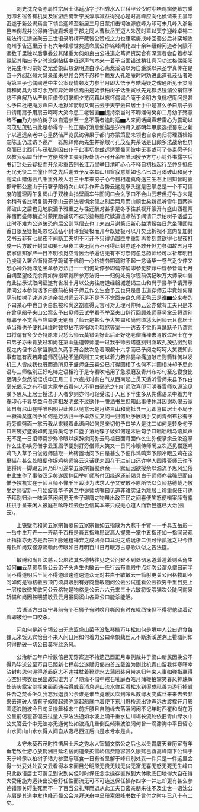 <!-- { "loadSidebar": true } -->
　　刺史沈克斋赤肩性宗居士讳廷劢字子相秀水人世科甲公少时咿唔鸡窗便慕宗乘历叩名宿各有机契及宦游西蜀新宁民淳事减益得究心是时高峰应向化侯请来主昙华密迩于新公谒焉言下领旨迎峰至新居三月日蒙扣击彻法源底峰为印可未几峰入浙新邑奉例裁并公得侍行旋嘉禾通于郡之同人曹秋岳王迈人朱茂时辈以天宁迎峰卓锡二载法行江浙送聚云三世语录附楞严藏皆公赞成之力也康熙庚戌峰回蜀公后补栾城牧商州予告还里历十有六年峰顺世矣遗命属公作铭峰阐化四十余年缙绅问道者何限不远数千里独以后事委公其隆重为何如良由公进道之笃师资契合有深焉者尝自着参学缘起其略曰予少时潦倒帖括中征逐声气本来一着子当面错过稍壮喜习功过格偶阅阳明先生传习录好之尤爱象山慈湖明道白沙心斋龙溪语以为自濂溪以来圣学真传在是四十外阅赵州大慧录虽未尽领会然不忍释手赖友人孔皓庵时时劝进此道孔茂弘者皓庵第三子也偶阅睡中主公案疑情顿发力参半月即大悟予与皓庵疑之俾通所见于灵隐具和尚具为印可余乃惊异始谛信焉由是始参柏树子话壬寅秋先兄郡丞镜湄公捐馆予悲不自解乃从严扆臣借传灯录朝夕览阅藉以忘怀偶谒介庵于金明方食枇杷庵问是甚么予曰枇杷庵厉声曰入地狱如箭射又谒古云于天宁云曰居士手中是甚么予曰扇子云曰请用扇予用扇云呵呵大笑今思二老皆直▆提持奈当时不唧溜何癸卯二月幼子殇意绪不▆乃力参柏树子以自遣参至一念不萌者逾时适▆人来问话闻声若雷心为震动以问茂弘茂弘曰此是参得专一处正是好消息勉旃是岁四月入都明年甲辰选授蜀东之新宁以道远亲老中心皇然偕严览民访佛果于都门亦蒙策励未领也自京南归将理西楫姻友陈玉仍过访予邀严　轹施绎修两先生并徐敬可孔茂弘共茶话是日颇多法战余但屏息而已比西行与茂弘别因曰仆于此事切矣兹远适荒蜀闻彼中无事或可了仆素愿子何以教我弘曰当作一方便然非工夫到极处切不可开余唯唯因授予方寸小封外书露字后书订封处云疑极而开余珍重告别长江万里举目清旷心心不释自初秋起行至仲冬抵任无民无役二三僮仆苦之先后谢去予反幸其山川窅寂意豁如也乙巳四月谒破山和尚于高梁山赠偈云八千里外故人泪三十年来穷子心今日相逢真奇遘三生石上旧知音时夔郡守邢公邀山于行署予陪侍次山以手作开合势云这是拳头这是巴掌总是一个不可偏废的道理丙午复谒山于双桂山指壁画车牛图问曰会么予曰不会山云若但打牛亦未是余稍有省比明复请开示山云识法者惧余领之别后两月而山顺世矣新邑听雪牛目两禅师破山之后也见地脱洒予雅重之与往还酬对甚多是冬予往兼视开篆开有盛山西瞿两禅宿而盛师稍近时蒙策励甚切不存形迹每贻尺牍道谊凛然予间请开示柏树子话盛云此时不难为公道破恐向后公则骂僧去也丁未四月谢篆归新心益清豁每日危坐蒲团炷香自限至疑极处忽忆茂弘小封许我疑极而开今既疑极可以开矣比拆视不意内复加封又书云非有七昼夜不间断工夫切不可开予只得仍置匣中重新再参刻意欲得七昼夜打成一片方敢开封其如要七昼夜工夫无间再不可得此封亦遂不敢开但力参如故五月中接家信知家严一目不明欲觅空青医治予遍访无有不可奈何忽念药师经可以祈年明目乃虔请入署合衙持斋予跪诵于佛前一心祈祷务期诵时不起一念诵毕一卷气乏少停又恐心神外驰即危坐单参万法归一一归何处停参即诵停诵即参觉梦寐中皆参皆诵七月自朔至望经完余竟如弹指顷觉所参万法归一一归何处宛尔现前偶记吹万大师录中曾有此拈示试取问证遂有省发十月以公务往府道经磐城遂谒三山和尚于昙华予请开示师问公本参何话予曰庭前柏树子师云作么生会予云也只是目击道存师云毕竟如何是庭前柏树子速道速道余拟对师云不是不是予不觉面赤良久师正色云是谁▆公来参的予曰某心中也自明白忽被和尚这劄直得无言可对无理可伸师云公亦做有工夫只是未在曾见船子夹山公案么予曰见师云试举看予举至夹山辞行回顾处师蓦竖掌云将谓别有耶予不觉高声应曰更无别有了师云是甚么予大笑曰和尚何须恁么问师云且喜居士承当得也予便礼拜维时顿觉拈花竖指吹毛辊毬等案一一透去不觉忻喜踊跃予乃谓师曰将谓有多少奇特原来只恁么师云莫错会好此后正好吃老僧痛棒未肯放过居士在予曰弟子亦未肯放过和尚在第山遥道棘师能一过我乎师云诺遂别归亟取孔茂弘密封启视之内但书合掌当胸良久两手开合数次急着眼觑十六字而已予阅之呵呵大笑要知此事有遮有表若非盛师茂弘秘不通风则工夫何以着力若非昙华痛加敲击则箭锋何以发机三人皆成我也既而通所见于盛师盛云喜公已打得圆相了也何不并圆相抹却予思此语与三师临别正好吃棒之语相符于是专看吹毛用了急须磨及青州布衫句至忘寝食比至阴夕忽然彻悟戊申正月二十六夜戌时有白气从西南起上贯天适听雪师来县予作白毫光偈示之有不信大家举首看何人不见白毫光之句听师欣喜印可明春雪师以源流见嘱予思从上居士授法于人者少则亦何可轻受法于人且予半生多从先儒语录中着力年春印心于昙华益与吾道相发明兹不过欲作一脱洒书生但知此事便休耳因谢以偈云家师自有尼山在呼唯明明只此传以见意云是月终三山和尚抵县一见即喜曰居士不局于一橛禅矣遂问予如何是万法归一予卓然立又问一归何处予展两手又问青州布衫聻予将旁僧劈面一掌云我从来疑着此语问如何是亲切句予曰学人是沈二如何是转身句予曰茶碗好盛粥如何是异类句予曰盏子落地碟子破如何是末后句予曰咄咄咄鸟语风声无不足一日招师斋沙弥冷眼以疾辞余问弥云马祖日面月面作么生弥便掌余云汝这掌作么生弥唤旁僧字云玉眉予便别打旁僧师大笑又一日同冷眼侍师闲立次适见猫逐鸡鸡飞入草予曰俊哉师随取一片砖置地问予曰是甚么予便作鸡鸣声予顾冷眼云鸡在这里猫在甚么处眼便作捉鸡势师笑云这话犹未圆在于进前曰还许学人圆得否师云许予便将砖一脚踢去师乃印可遂举五家宗旨勘余余一一默证因欲授余以源流予思风尘俗吏此生作了事俗汉足矣遂固辞因举听师所付因缘遂还前偈具白于师师亦弗强既而自惟予投机实在于师且师不惮千里跋涉为法求人予又安敢不原所悟以负师慈德哉乃敬受之师留新一月始旋昙华予送至中途师切嘱曰见道非难实证为难居士珍重保任可也予拜别归治一味落落闲闲更无些子碍膺之物虽出政莅民之间喜便笑怒便嗔案牍有露柱拱手呈来闲人被庭石吆呼趁去色色信其本来只成无心道人而新邑遂已大治(云云)。

　　上铁壁老和尚五家宗旨歌曰五家宗旨如五指散为大悲千手臂一一手具五岳形一一岳中生万卉一一卉萌千百枝是吾五指难思议高人握来一掌中五指还如一指同谛观此指指亦无方是吾宗正脉通粗禅弃之成卤莽口耳泥之成诞诳二俱可怜孰拯之只今惟有铁和尚双径源流赖此传眼如日月明百川日月眼万古悬歌以似之告法筵。

　　敏树和尚开法慈云公夙钦其名德特往见之公问智不到处切忌道着道着则头角生如何▆云恭贺恭贺公云弟子头角生也敏云一任行云布雨殿中点灯次公谓众僧曰前半间不得道明后半间不得道暗速道速道众无对共白于敏敏云一箭射更关公问格物即不问如何是物格敏云顶门须具眼别有好商量敏随问公云公试道看公云欲穷千里目更上一层楼敏微笑敏问公云格物是物格是公云六六元来三十六敏将饭喂猫次公陡问南泉斩猫和尚因甚喂猫敏云云月虽同溪山各异公曰能杀能活。

　　尝语诸方曰新宁县前有个石狮子有时唤月嘶风有时东辊西操但不得将他动着动着即被他一口咬杀。

　　问如何是新宁境公曰无底篮盛山菌子没弦琴操万年松如何是境中人公曰退食每餐无米饭见宾恰会不来人问日用如何着力公曰牵象藕丝元不断浙溪逆溯上瞿塘问如何得勘破一切公曰莫将丝系风。

　　公治新五年户增数倍邑无穿窬道不拾遗己酉正月奉例裁并于梁山新民因挽公不得乃毕送公至万县已距新七程矣公遂赋归偈四首五载谁为副此机青山留我伴寒晖幸沾封典恩何渥得遂趋庭志不违拄杖着靴穿水去蒲团装月带凉归年来人事如弹指赢得心空好拂衣勤民出政知谁力了了随缘不借中戒石吼庭吞皓月蒲鞭拍掌笑春风神珠辉处头头露宝剑挥来面面通会得威音消息迥山流水住耳看松水到渠成祗善为游行掉臂任吾之焚香坐久我忘我退食公余谁是谁毕竟暖风吹到冷从教绿发变成丝来来去去非来去道破人情有子规鞭起须弥驾起船就中着便下东川野桥流出钟声远古渡撑开月影圆逐浪随波今日句呈桡舞棹未生前折腰且自随缘去落落闲闲不记年时西瞿和尚在万公呈前偈瞿答偈云过量人来法法通如水波上涌千重水枯川竭长流处依旧青山绿水中公又答云个中无法亦无通何处如波涌几重倒岳倾湫波浪阔何曾一滴滞胸中平日留心山水间山山水水得人间自从吸尽西江后山是水兮水是山。

　　太守朱葵石茂时性悟居士禾之秀水人宰辅文恪公之后也以贵胄膺天眷历宦有年垂老致仕游心放鹤洲日延名宿问道亲炙雪峤信费隐容甚久康熙己酉高峰南下公谒于天宁峰示以柏树子话力参至忘寝食一日有省呈解于峰曰别处妥一件只是一件这里会得一处妥处处妥又云看得本来面目分明原无贵无贱无贫无富无喜无怒无死无生峰曰只此数语居士可谓见到说到矣但时时保任念念操存直做到大休歇底田地得大自在得大受用施为运转出没卷舒任性而流无可不可连这保任操存四字一并忘却更有甚么参差错谬关碍生死而不一了百当公礼拜而退从此工夫日密亲朋来往不及尘世一语沈公赤肩是其道中友也峰还蜀公会众拜送舟中呈册索偈峰书数千言付之时年已八十有二矣。

